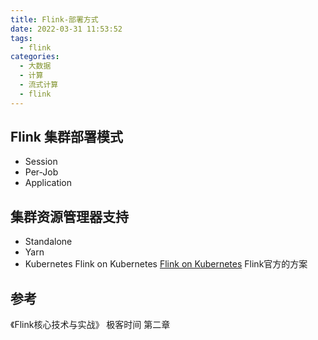 ```yaml
---
title: Flink-部署方式
date: 2022-03-31 11:53:52
tags:
  - flink
categories: 
  - 大数据 
  - 计算  
  - 流式计算 
  - flink
---
```


<p></p>
<!-- more -->

## Flink 集群部署模式
+ Session
+ Per-Job
+ Application

## 集群资源管理器支持
+ Standalone
+ Yarn
+ Kubernetes
  Flink on Kubernetes 
  [Flink on Kubernetes](https://github.com/www6v/dev-ops/tree/master/yaml-prod/flink)  Flink官方的方案

## 参考
《Flink核心技术与实战》 极客时间  第二章  